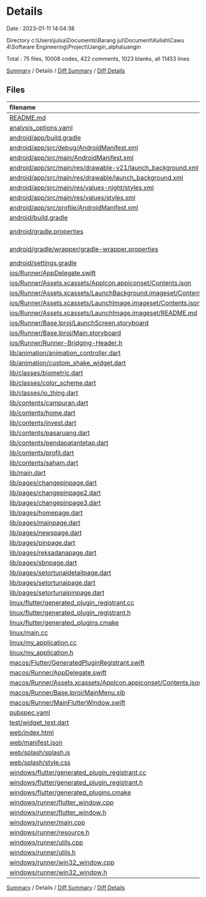# Details

Date : 2023-01-11 14:04:38

Directory c:\\Users\\julsa\\Documents\\Barang jul\\Document\\Kuliah\\Cawu 4\\Software Engineering\\Project\\Uangin_alpha\\uangin

Total : 75 files,  10008 codes, 422 comments, 1023 blanks, all 11453 lines

[Summary](results.md) / Details / [Diff Summary](diff.md) / [Diff Details](diff-details.md)

## Files
| filename | language | code | comment | blank | total |
| :--- | :--- | ---: | ---: | ---: | ---: |
| [README.md](/README.md) | Markdown | 10 | 0 | 7 | 17 |
| [analysis_options.yaml](/analysis_options.yaml) | YAML | 3 | 23 | 4 | 30 |
| [android/app/build.gradle](/android/app/build.gradle) | Groovy | 54 | 5 | 13 | 72 |
| [android/app/src/debug/AndroidManifest.xml](/android/app/src/debug/AndroidManifest.xml) | XML | 4 | 4 | 1 | 9 |
| [android/app/src/main/AndroidManifest.xml](/android/app/src/main/AndroidManifest.xml) | XML | 32 | 6 | 1 | 39 |
| [android/app/src/main/res/drawable-v21/launch_background.xml](/android/app/src/main/res/drawable-v21/launch_background.xml) | XML | 9 | 0 | 1 | 10 |
| [android/app/src/main/res/drawable/launch_background.xml](/android/app/src/main/res/drawable/launch_background.xml) | XML | 9 | 0 | 1 | 10 |
| [android/app/src/main/res/values-night/styles.xml](/android/app/src/main/res/values-night/styles.xml) | XML | 9 | 9 | 1 | 19 |
| [android/app/src/main/res/values/styles.xml](/android/app/src/main/res/values/styles.xml) | XML | 12 | 9 | 1 | 22 |
| [android/app/src/profile/AndroidManifest.xml](/android/app/src/profile/AndroidManifest.xml) | XML | 4 | 4 | 1 | 9 |
| [android/build.gradle](/android/build.gradle) | Groovy | 27 | 0 | 5 | 32 |
| [android/gradle.properties](/android/gradle.properties) | Java Properties | 3 | 0 | 1 | 4 |
| [android/gradle/wrapper/gradle-wrapper.properties](/android/gradle/wrapper/gradle-wrapper.properties) | Java Properties | 5 | 0 | 1 | 6 |
| [android/settings.gradle](/android/settings.gradle) | Groovy | 8 | 0 | 4 | 12 |
| [ios/Runner/AppDelegate.swift](/ios/Runner/AppDelegate.swift) | Swift | 12 | 0 | 2 | 14 |
| [ios/Runner/Assets.xcassets/AppIcon.appiconset/Contents.json](/ios/Runner/Assets.xcassets/AppIcon.appiconset/Contents.json) | JSON | 122 | 0 | 1 | 123 |
| [ios/Runner/Assets.xcassets/LaunchBackground.imageset/Contents.json](/ios/Runner/Assets.xcassets/LaunchBackground.imageset/Contents.json) | JSON | 21 | 0 | 1 | 22 |
| [ios/Runner/Assets.xcassets/LaunchImage.imageset/Contents.json](/ios/Runner/Assets.xcassets/LaunchImage.imageset/Contents.json) | JSON | 23 | 0 | 1 | 24 |
| [ios/Runner/Assets.xcassets/LaunchImage.imageset/README.md](/ios/Runner/Assets.xcassets/LaunchImage.imageset/README.md) | Markdown | 3 | 0 | 2 | 5 |
| [ios/Runner/Base.lproj/LaunchScreen.storyboard](/ios/Runner/Base.lproj/LaunchScreen.storyboard) | XML | 43 | 1 | 1 | 45 |
| [ios/Runner/Base.lproj/Main.storyboard](/ios/Runner/Base.lproj/Main.storyboard) | XML | 25 | 1 | 1 | 27 |
| [ios/Runner/Runner-Bridging-Header.h](/ios/Runner/Runner-Bridging-Header.h) | C++ | 1 | 0 | 1 | 2 |
| [lib/animation/animation_controller.dart](/lib/animation/animation_controller.dart) | Dart | 13 | 0 | 5 | 18 |
| [lib/animation/custom_shake_widget.dart](/lib/animation/custom_shake_widget.dart) | Dart | 54 | 1 | 13 | 68 |
| [lib/classes/biometric.dart](/lib/classes/biometric.dart) | Dart | 26 | 3 | 11 | 40 |
| [lib/classes/color_scheme.dart](/lib/classes/color_scheme.dart) | Dart | 7 | 1 | 4 | 12 |
| [lib/classes/io_thing.dart](/lib/classes/io_thing.dart) | Dart | 53 | 6 | 17 | 76 |
| [lib/contents/campuran.dart](/lib/contents/campuran.dart) | Dart | 153 | 3 | 6 | 162 |
| [lib/contents/home.dart](/lib/contents/home.dart) | Dart | 1,437 | 30 | 82 | 1,549 |
| [lib/contents/invest.dart](/lib/contents/invest.dart) | Dart | 665 | 6 | 42 | 713 |
| [lib/contents/pasaruang.dart](/lib/contents/pasaruang.dart) | Dart | 155 | 3 | 6 | 164 |
| [lib/contents/pendapatantetap.dart](/lib/contents/pendapatantetap.dart) | Dart | 153 | 3 | 6 | 162 |
| [lib/contents/profil.dart](/lib/contents/profil.dart) | Dart | 551 | 9 | 67 | 627 |
| [lib/contents/saham.dart](/lib/contents/saham.dart) | Dart | 153 | 3 | 6 | 162 |
| [lib/main.dart](/lib/main.dart) | Dart | 18 | 1 | 6 | 25 |
| [lib/pages/changepinpage.dart](/lib/pages/changepinpage.dart) | Dart | 583 | 7 | 55 | 645 |
| [lib/pages/changepinpage2.dart](/lib/pages/changepinpage2.dart) | Dart | 589 | 38 | 65 | 692 |
| [lib/pages/changepinpage3.dart](/lib/pages/changepinpage3.dart) | Dart | 650 | 19 | 66 | 735 |
| [lib/pages/homepage.dart](/lib/pages/homepage.dart) | Dart | 145 | 2 | 20 | 167 |
| [lib/pages/mainpage.dart](/lib/pages/mainpage.dart) | Dart | 75 | 1 | 4 | 80 |
| [lib/pages/newspage.dart](/lib/pages/newspage.dart) | Dart | 159 | 0 | 14 | 173 |
| [lib/pages/pinpage.dart](/lib/pages/pinpage.dart) | Dart | 663 | 11 | 70 | 744 |
| [lib/pages/reksadanapage.dart](/lib/pages/reksadanapage.dart) | Dart | 737 | 8 | 27 | 772 |
| [lib/pages/sbnpage.dart](/lib/pages/sbnpage.dart) | Dart | 322 | 4 | 13 | 339 |
| [lib/pages/setortunaidetailpage.dart](/lib/pages/setortunaidetailpage.dart) | Dart | 162 | 2 | 37 | 201 |
| [lib/pages/setortunaipage.dart](/lib/pages/setortunaipage.dart) | Dart | 248 | 1 | 24 | 273 |
| [lib/pages/setortunaipinpage.dart](/lib/pages/setortunaipinpage.dart) | Dart | 633 | 11 | 67 | 711 |
| [linux/flutter/generated_plugin_registrant.cc](/linux/flutter/generated_plugin_registrant.cc) | C++ | 3 | 4 | 5 | 12 |
| [linux/flutter/generated_plugin_registrant.h](/linux/flutter/generated_plugin_registrant.h) | C++ | 5 | 5 | 6 | 16 |
| [linux/flutter/generated_plugins.cmake](/linux/flutter/generated_plugins.cmake) | CMake | 18 | 0 | 6 | 24 |
| [linux/main.cc](/linux/main.cc) | C++ | 5 | 0 | 2 | 7 |
| [linux/my_application.cc](/linux/my_application.cc) | C++ | 74 | 11 | 20 | 105 |
| [linux/my_application.h](/linux/my_application.h) | C++ | 7 | 7 | 5 | 19 |
| [macos/Flutter/GeneratedPluginRegistrant.swift](/macos/Flutter/GeneratedPluginRegistrant.swift) | Swift | 6 | 3 | 4 | 13 |
| [macos/Runner/AppDelegate.swift](/macos/Runner/AppDelegate.swift) | Swift | 8 | 0 | 2 | 10 |
| [macos/Runner/Assets.xcassets/AppIcon.appiconset/Contents.json](/macos/Runner/Assets.xcassets/AppIcon.appiconset/Contents.json) | JSON | 68 | 0 | 1 | 69 |
| [macos/Runner/Base.lproj/MainMenu.xib](/macos/Runner/Base.lproj/MainMenu.xib) | XML | 343 | 0 | 1 | 344 |
| [macos/Runner/MainFlutterWindow.swift](/macos/Runner/MainFlutterWindow.swift) | Swift | 12 | 0 | 4 | 16 |
| [pubspec.yaml](/pubspec.yaml) | YAML | 47 | 51 | 20 | 118 |
| [test/widget_test.dart](/test/widget_test.dart) | Dart | 14 | 10 | 7 | 31 |
| [web/index.html](/web/index.html) | HTML | 41 | 16 | 7 | 64 |
| [web/manifest.json](/web/manifest.json) | JSON | 35 | 0 | 1 | 36 |
| [web/splash/splash.js](/web/splash/splash.js) | JavaScript | 5 | 0 | 1 | 6 |
| [web/splash/style.css](/web/splash/style.css) | CSS | 48 | 0 | 9 | 57 |
| [windows/flutter/generated_plugin_registrant.cc](/windows/flutter/generated_plugin_registrant.cc) | C++ | 6 | 4 | 5 | 15 |
| [windows/flutter/generated_plugin_registrant.h](/windows/flutter/generated_plugin_registrant.h) | C++ | 5 | 5 | 6 | 16 |
| [windows/flutter/generated_plugins.cmake](/windows/flutter/generated_plugins.cmake) | CMake | 19 | 0 | 6 | 25 |
| [windows/runner/flutter_window.cpp](/windows/runner/flutter_window.cpp) | C++ | 45 | 4 | 13 | 62 |
| [windows/runner/flutter_window.h](/windows/runner/flutter_window.h) | C++ | 20 | 5 | 9 | 34 |
| [windows/runner/main.cpp](/windows/runner/main.cpp) | C++ | 30 | 4 | 10 | 44 |
| [windows/runner/resource.h](/windows/runner/resource.h) | C++ | 9 | 6 | 2 | 17 |
| [windows/runner/utils.cpp](/windows/runner/utils.cpp) | C++ | 53 | 2 | 10 | 65 |
| [windows/runner/utils.h](/windows/runner/utils.h) | C++ | 8 | 6 | 6 | 20 |
| [windows/runner/win32_window.cpp](/windows/runner/win32_window.cpp) | C++ | 183 | 15 | 48 | 246 |
| [windows/runner/win32_window.h](/windows/runner/win32_window.h) | C++ | 48 | 29 | 22 | 99 |

[Summary](results.md) / Details / [Diff Summary](diff.md) / [Diff Details](diff-details.md)